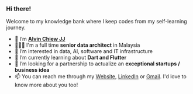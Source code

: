 ### Hi there! 
Welcome to my knowledge bank where I keep codes from my self-learning journey.

- 👋 I’m [**Alvin Chiew JJ**](https://alvinchiew.com)
- 👨🏻‍💼 I'm a full time **senior data architect** in Malaysia
- 👀 I’m interested in data, AI, software and IT infrastructure
- 🌱 I’m currently learning about **Dart and Flutter**
- 💞️ I’m looking for a partnership to actualize an **exceptional startups / business idea**
- 📫 You can reach me through my [Website](https://alvinchiew.com), [LinkedIn](https://www.linkedin.com/in/alvinchiew) or [Gmail](alvinchiewdotcom@gmail.com). I'd love to know more about you too!
